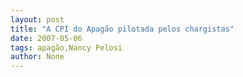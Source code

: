```yaml
---
layout: post
title: "A CPI do Apagão pilotada pelos chargistas"
date: 2007-05-06
tags: apagão,Nancy Pelosi
author: None
---
```

 